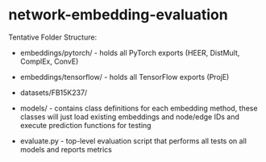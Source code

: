 # network-embedding-evaluation

Tentative Folder Structure:
- embeddings/pytorch/ - holds all PyTorch exports (HEER, DistMult, ComplEx, ConvE)
- embeddings/tensorflow/ - holds all TensorFlow exports (ProjE)

- datasets/FB15K237/

- models/ - contains class definitions for each embedding method, these classes will just load existing embeddings and node/edge IDs and execute prediction functions for testing

- evaluate.py - top-level evaluation script that performs all tests on all models and reports metrics
